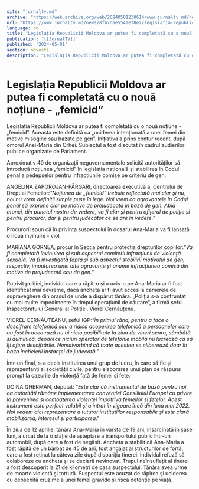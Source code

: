 ```yaml
---
site: "jurnaltv.md"
archive: "https://web.archive.org/web/20240501230614/www.jurnaltv.md/news/8fb7dae554aef8e2/legislatia-republicii-moldova-ar-putea-fi-completata-cu-o-noua-notiune-femicid.html"
url: "https://www.jurnaltv.md/news/8fb7dae554aef8e2/legislatia-republicii-moldova-ar-putea-fi-completata-cu-o-noua-notiune-femicid.html"
language: ro
title: "Legislația Republicii Moldova ar putea fi completată cu o nouă noțiune - „femicid”"
publication: '[[JurnalTV]]'
published: '2024-05-01'
section: novosti
description: "Legislația Republicii Moldova ar putea fi completată cu o nouă noțiune - „femicid”. Aceasta este definită ca „uciderea intenționată a unei femei din motive misogine sau bazate pe gen”. Inițiativa a prins contur recent, după omorul Anei-Maria din Orhei. Subiectul a fost discutat în cadrul audierilor publice organizate de Parlament."
---
```


# Legislația Republicii Moldova ar putea fi completată cu o nouă noțiune - „femicid”

Legislația Republicii Moldova ar putea fi completată cu o nouă noțiune - „femicid”. Aceasta este definită ca „uciderea intenționată a unei femei din motive misogine sau bazate pe gen”. Inițiativa a prins contur recent, după omorul Anei-Maria din Orhei. Subiectul a fost discutat în cadrul audierilor publice organizate de Parlament.

Aproximativ 40 de organizații neguvernamentale solicită autorităților să introducă noțiunea „femicid” în legislația națională și stabilirea în Codul penal a pedepselor pentru infracțiunile comise pe criteriu de gen.

ANGELINA ZAPOROJAN-PÂRGARI, directoarea executivă a, Centrului de Drept al Femeilor:*"Noțiunea de „femicid” trebuie reflectată mai clar și nu, noi nu vrem definiții simple puse în lege. Noi vrem ca agravantele în Codul penal să exprime clar pe motive de prejudecată în bază de gen. Abia atunci, din punctul nostru de vedere, va fi clar și pentru ofițerul de poliție și pentru procuror, dar și pentru judecător ce se are în vedere."*

Procurorii spun că în privința suspectului în dosarul Ana-Maria va fi lansată o nouă învinuire - viol.

MARIANA GORNEA, procur în Secția pentru protecția drepturilor copiilor:*"Va fi completată învinuirea și sub aspectul comiterii infracțiunii de violență sexuală. Va fi investigată fapta și sub aspectul stabilirii motivului de gen, respectiv, imputarea unei alte agravante și anume infracțiunea comisă din motive de prejudecată sau de gen."*

Potrivit poliției, individul care a răpit-o și a ucis-o pe Ana-Maria ar fi fost identificat mai devreme, dacă ancheta ar fi avut acces la camerele de supraveghere din orașul de unde a dispărut tânăra. „Poliția s-a confruntat cu mai multe impedimente în timpul operațiunii de căutare”, a firmă șeful Inspectoratului General al Poliției, Viorel Cernăuțenu.

VIOREL CERNĂUȚEANU, șeful IGP:*"În primul rând, pentru a face o descifrare telefonică sau a ridica acoperirea telefonică a persoanelor care au fost în acea rază nu ai nicio posibilitate la ziua de vineri seara, sâmbătă și duminică, deoarece niciun operator de telefonie mobilă nu lucrează ca să îți ofere descifrările. Nemaivorbind că toate acestea se eliberează doar în baza încheierii instanței de judecată."*

Într-un final, s-a decis instituirea unui grup de lucru, în care să fie și reprezentanți ai societății civile, pentru elaborarea unui plan de răspuns prompt la cazurile de violență față de femei și fete.

DOINA GHERMAN, deputat: "*Este clar că instrumentul de bază pentru noi ca autorități rămâne implementarea convenției Consiliului Europei cu privire la prevenirea și combaterea violenței împotriva femeilor și fetelor. Acest instrument este perfect valabil și a intrat în vigoare încă din luna mai 2022. Noi vedem aici reprezentare a tuturor instituțiilor responsabile și este clară mobilizarea, interesul și participarea."*

În ziua de 12 aprilie, tânăra Ana-Maria în vârstă de 19 ani, însărcinată în șase luni, a urcat de la o stație de așteptare a transportului public într-un automobil, după care a fost de negăsit. Ancheta a stabilit că Ana-Maria a fost răpită de un bărbat de 45 de ani, fost angajat al structurilor de forță, care a fost reținut la câteva zile după dispariția tinerei. Individul refuză să colaboreze cu ancheta și se declară nevinovat. Trupul neînsuflețit al tinerei a fost descoperit la 21 de kilometri de casa suspectului. Tânăra avea urme de moarte violentă și tortură. Suspectul este acuzat de răpirea și uciderea cu deosebită cruzime a unei femei gravide și riscă detenție pe viață.